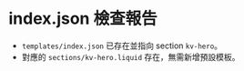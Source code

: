 # index.json 檢查報告

- `templates/index.json` 已存在並指向 section `kv-hero`。
- 對應的 `sections/kv-hero.liquid` 存在，無需新增預設模板。
